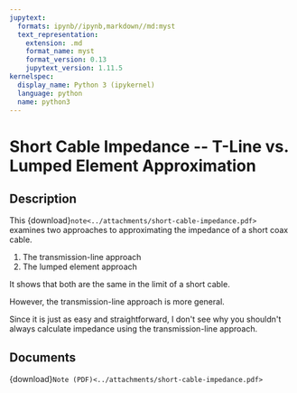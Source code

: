 ```yaml
---
jupytext:
  formats: ipynb//ipynb,markdown//md:myst
  text_representation:
    extension: .md
    format_name: myst
    format_version: 0.13
    jupytext_version: 1.11.5
kernelspec:
  display_name: Python 3 (ipykernel)
  language: python
  name: python3
---
```


# Short Cable Impedance -- T-Line vs. Lumped Element Approximation

## Description

This {download}`note<../attachments/short-cable-impedance.pdf>` examines two approaches to approximating the impedance of a short coax cable.

 1. The transmission-line approach
 2. The lumped element approach

It shows that both are the same in the limit of a short cable.

However, the transmission-line approach is more general.

Since it is just as easy and straightforward, I don't see why you shouldn't always calculate impedance using the transmission-line approach.

## Documents

{download}`Note (PDF)<../attachments/short-cable-impedance.pdf>`
